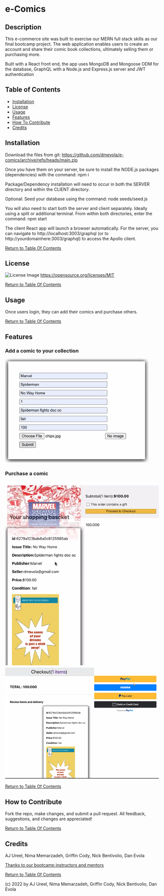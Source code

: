# e-Comics

## Description

This e-commerce site was built to exercise our MERN full stack skills as our final bootcamp project.  The web application enables users to create an account and share their comic book collections, ultimately selling them or purchasing more.

Built with a React front end, the app uses MongoDB and Mongoose ODM for the database, GraphQL with a Node.js and Express.js server and JWT authentication

## Table of Contents

- [Installation](#installation)
- [License](#license)
- [Usage](#usage)
- [Features](#features)
- [How To Contribute](#how-to-contribute)
- [Credits](#credits)

## Installation

Download the files from git: https://github.com/dmevola/e-comics/archive/refs/heads/main.zip

Once you have them on your server, be sure to install the NODE.js packages (dependencies) with the command: npm i 

Package/Dependency installation will need to occur in both the SERVER directory and within the CLIENT directory.

Optional: Seed your database using the command: node seeds/seed.js

You will also need to start both the server and client separately.  Ideally using a split or additional terminal.  From within both directories, enter the command: npm start

The client React app will launch a browser automatically.  For the server, you can navigate to http://localhost:3003/graphql (or to http://yourdomainhere:3003/graphql) to access the Apollo client.


[Return to Table Of Contents](#table-of-contents)

## License

![License Image](https://img.shields.io/badge/license-MIT-green) https://opensource.org/licenses/MIT

[Return to Table Of Contents](#table-of-contents)

## Usage

Once users login, they can add their comics and purchase others.

[Return to Table Of Contents](#table-of-contents)


## Features

### Add a comic to your collection

![feature screenshot](/assets/images/add%20item.png)

### Purchase a comic

![feature screenshot](/assets/images/basket.png)
![feature screenshot](/assets/images/Paypal.png)

[Return to Table Of Contents](#table-of-contents)


## How to Contribute

Fork the repo, make changes, and submit a pull request.  All feedback, suggestions, and changes are appreciated!

[Return to Table Of Contents](#table-of-contents)


## Credits
AJ Ureel, Nima Memarzadeh, Griffin Cody, Nick Bentivolio, Dan Evola

[Thanks to our bootcamp instructors and mentors](https://bootcamp.msu.edu/coding/landing/?s=Google-Brand_RFull_&pkw=%2Bmsu%20%2Bdeveloper%20%2Bbootcamp&pcrid=534009557673&pmt=b&utm_source=google&utm_medium=cpc&utm_campaign=GGL%7CMICHIGAN-STATE-UNIVERSITY%7CSEM%7CCODING%7C-%7COFL%7C_RFull_%7CALL%7CBRD%7CBMM%7CEmployment%7CBootcamp&utm_term=%2Bmsu%20%2Bdeveloper%20%2Bbootcamp&s=google&k=%2Bmsu%20%2Bdeveloper%20%2Bbootcamp&utm_adgroupid=116234539132&utm_locationphysicalms=9016883&utm_matchtype=b&utm_network=g&utm_device=c&utm_content=534009557673&utm_placement=&gclid=CjwKCAjw9-KTBhBcEiwAr19ig-Xc-FH7H0xxfG5dMim4bFNlZk7c3FgftPUDGfGQpnz2SMqqbwYf7hoCOKMQAvD_BwE&gclsrc=aw.ds)

[Return to Table Of Contents](#table-of-contents)


(c) 2022 by AJ Ureel, Nima Memarzadeh, Griffin Cody, Nick Bentivolio, Dan Evola

